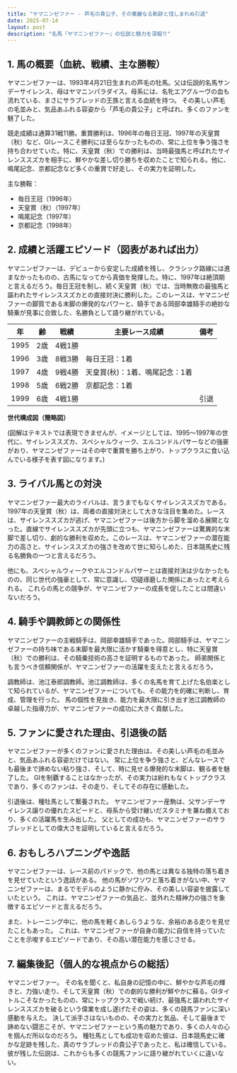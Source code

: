 ```yaml
---
title: "ヤマニンゼファー - 芦毛の貴公子、その華麗なる軌跡と惜しまれぬ引退"
date: 2025-07-14
layout: post
description: "名馬『ヤマニンゼファー』の伝説と魅力を深堀り"
---
```


## 1. 馬の概要（血統、戦績、主な勝鞍）

ヤマニンゼファーは、1993年4月21日生まれの芦毛の牡馬。父は伝説的名馬サンデーサイレンス、母はヤマニンパラダイス。母系には、名牝エアグルーヴの血も流れている、まさにサラブレッドの王族と言える血統を持つ。  その美しい芦毛の毛並みと、気品あふれる容姿から「芦毛の貴公子」と呼ばれ、多くのファンを魅了した。

競走成績は通算31戦11勝。重賞勝利は、1996年の毎日王冠、1997年の天皇賞（秋）など、GIレースこそ勝利には至らなかったものの、常に上位を争う強さを持ち合わせていた。特に、天皇賞（秋）での勝利は、当時最強馬と呼ばれたサイレンススズカを相手に、鮮やかな差し切り勝ちを収めたことで知られる。他に、鳴尾記念、京都記念など多くの重賞で好走し、その実力を証明した。

主な勝鞍：

* 毎日王冠（1996年）
* 天皇賞（秋）（1997年）
* 鳴尾記念（1997年）
* 京都記念（1998年）


## 2. 成績と活躍エピソード（図表があれば出力）

ヤマニンゼファーは、デビューから安定した成績を残し、クラシック路線には進まなかったものの、古馬になってから真価を発揮した。特に、1997年は絶頂期と言えるだろう。毎日王冠を制し、続く天皇賞（秋）では、当時無敗の最強馬と謳われたサイレンススズカとの直接対決に勝利した。このレースは、ヤマニンゼファーの脚質である末脚の爆発的なパワーと、騎手である岡部幸雄騎手の絶妙な騎乗が見事に合致した、名勝負として語り継がれている。

| 年 | 齢 | 戦績 | 主要レース成績 | 備考 |
|---|---|---|---|---|
| 1995 | 2歳 | 4戦1勝 |  |  |
| 1996 | 3歳 | 8戦3勝 | 毎日王冠：1着 |  |
| 1997 | 4歳 | 9戦4勝 | 天皇賞(秋)：1着、鳴尾記念：1着 |  |
| 1998 | 5歳 | 6戦2勝 | 京都記念：1着 |  |
| 1999 | 6歳 | 4戦1勝 |  | 引退 |


**世代構成図（簡略図）**

(図解はテキストでは表現できませんが、イメージとしては、1995～1997年の世代に、サイレンススズカ、スペシャルウィーク、エルコンドルパサーなどの強豪がおり、ヤマニンゼファーはその中で重賞を勝ち上がり、トップクラスに食い込んでいる様子を表す図になります。)


## 3. ライバル馬との対決

ヤマニンゼファー最大のライバルは、言うまでもなくサイレンススズカである。  1997年の天皇賞（秋）は、両者の直接対決として大きな注目を集めた。レースは、サイレンススズカが逃げ、ヤマニンゼファーは後方から脚を溜める展開となった。直線でサイレンススズカが先頭に立つも、ヤマニンゼファーは驚異的な末脚で差し切り、劇的な勝利を収めた。このレースは、ヤマニンゼファーの潜在能力の高さと、サイレンススズカの強さを改めて世に知らしめた、日本競馬史に残る名勝負の一つと言えるだろう。

他にも、スペシャルウィークやエルコンドルパサーとは直接対決は少なかったものの、同じ世代の強豪として、常に意識し、切磋琢磨した関係にあったと考えられる。  これらの馬との競争が、ヤマニンゼファーの成長を促したことは間違いないだろう。


## 4. 騎手や調教師との関係性

ヤマニンゼファーの主戦騎手は、岡部幸雄騎手であった。岡部騎手は、ヤマニンゼファーの持ち味である末脚を最大限に活かす騎乗を得意とし、特に天皇賞（秋）での勝利は、その騎乗技術の高さを証明するものであった。  師弟関係とも言うべき信頼関係が、ヤマニンゼファーの活躍を支えたと言えるだろう。

調教師は、池江泰郎調教師。池江調教師は、多くの名馬を育て上げた名伯楽として知られているが、ヤマニンゼファーについても、その能力を的確に判断し、育成、管理を行った。  馬の個性を見抜き、能力を最大限に引き出す池江調教師の卓越した指導力が、ヤマニンゼファーの成功に大きく貢献した。


## 5. ファンに愛された理由、引退後の話

ヤマニンゼファーが多くのファンに愛された理由は、その美しい芦毛の毛並みと、気品あふれる容姿だけではない。  常に上位を争う強さと、どんなレースでも最後まで諦めない粘り強さ、そして、時に見せる爆発的な末脚は、観る者を魅了した。  GIを制覇することはなかったが、その実力は紛れもなくトップクラスであり、多くのファンは、その走り、そしてその存在に感動した。

引退後は、種牡馬として繋養された。  ヤマニンゼファー産駒は、父サンデーサイレンス譲りの優れたスピードと、母系から受け継いだスタミナを兼ね備えており、多くの活躍馬を生み出した。  父としての成功も、ヤマニンゼファーのサラブレッドとしての偉大さを証明していると言えるだろう。


## 6. おもしろハプニングや逸話

ヤマニンゼファーは、レース前のパドックで、他の馬とは異なる独特の落ち着きを見せていたという逸話がある。  他の馬がソワソワと落ち着きがない中、ヤマニンゼファーは、まるでモデルのように静かに佇み、その美しい容姿を披露していたという。  これは、ヤマニンゼファーの気品と、並外れた精神力の強さを象徴するエピソードと言えるだろう。

また、トレーニング中に、他の馬を軽くあしらうような、余裕のある走りを見せたこともあった。  これは、ヤマニンゼファーが自身の能力に自信を持っていたことを示唆するエピソードであり、その高い潜在能力を感じさせる。


## 7. 編集後記（個人的な視点からの総括）

ヤマニンゼファー。  その名を聞くと、私自身の記憶の中に、鮮やかな芦毛の輝きと、力強い走り、そして天皇賞（秋）での劇的な勝利が鮮やかに蘇る。GIタイトルこそなかったものの、常にトップクラスで戦い続け、最強馬と謳われたサイレンススズカを破るという偉業を成し遂げたその姿は、多くの競馬ファンに深い感動を与えた。  決して派手さはないものの、その実力と気品、そして最後まで諦めない闘志こそが、ヤマニンゼファーという馬の魅力であり、多くの人々の心を掴んだ所以なのだろう。  種牡馬としても成功を収めた彼は、日本競馬史に確かな足跡を残した、真のサラブレッドの貴公子であったと、私は確信している。  彼が残した伝説は、これからも多くの競馬ファンに語り継がれていくに違いない。
